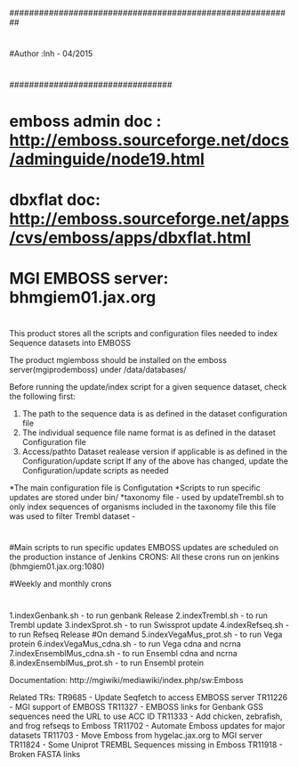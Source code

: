 ##########################################################
#
#Author :lnh - 04/2015
#
#
#################################
# emboss admin doc : http://emboss.sourceforge.net/docs/adminguide/node19.html
# dbxflat doc: http://emboss.sourceforge.net/apps/cvs/emboss/apps/dbxflat.html
#
# MGI EMBOSS server: bhmgiem01.jax.org
#
#
This product stores all the scripts and configuration
files needed to index Sequence datasets into EMBOSS 

The product mgiemboss should be installed on the emboss server(mgiprodemboss)
under /data/databases/

Before running the update/index script for a given sequence dataset,
check the following first:
1. The path to the sequence data is as defined in the dataset configuration file
2. The individual sequence file name format is as defined in the dataset Configuration file
3. Access/pathto Dataset realease version if applicable is as defined in the
   Configuration/update script 
If any of the above has changed, update the Configuration/update scripts as needed  

*The main configuration file is Configutation
*Scripts  to run specific updates are stored under bin/
*taxonomy file - used by updateTrembl.sh  to only index
  sequences of organisms included in the taxonomy file
  this file was used to filter Trembl dataset -
# 
#Main scripts to run specific updates
EMBOSS updates are scheduled on the production instance of Jenkins
CRONS: All these crons run on jenkins (bhmgiem01.jax.org:1080)

#Weekly and monthly crons
#
1.indexGenbank.sh          - to run genbank Release
2.indexTrembl.sh           - to run Trembl update
3.indexSprot.sh            - to run Swissprot update
4.indexRefseq.sh           - to run Refseq Release
#On demand
5.indexVegaMus_prot.sh     - to run Vega protein 
6.indexVegaMus_cdna.sh     - to run Vega cdna and ncrna
7.indexEnsemblMus_cdna.sh  - to run Ensembl cdna and ncrna
8.indexEnsemblMus_prot.sh  - to run Ensembl protein

Documentation:
http://mgiwiki/mediawiki/index.php/sw:Emboss

Related TRs:
TR9685  - Update Seqfetch to access EMBOSS server
TR11226 - MGI support of EMBOSS
TR11327 - EMBOSS links for Genbank GSS sequences need the URL to use ACC ID
TR11333 - Add chicken, zebrafish, and frog refseqs to Emboss
TR11702 - Automate Emboss updates for major datasets
TR11703 - Move Emboss from hygelac.jax.org to MGI server
TR11824 - Some Uniprot TREMBL Sequences missing in Emboss
TR11918 - Broken FASTA links




